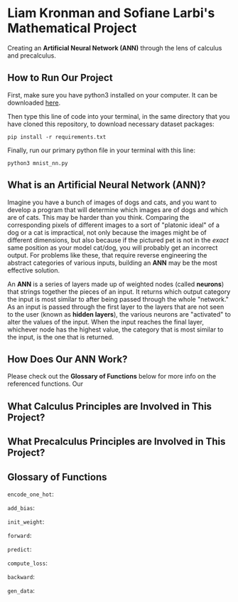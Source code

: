 # Liam Kronman and Sofiane Larbi's Mathematical Project
Creating an **Artificial Neural Network (ANN)** through the lens of calculus and precalculus.

## How to Run Our Project
First, make sure you have python3 installed on your computer. It can be downloaded [here](https://www.python.org).  

Then type this line of code into your terminal, in the same directory that you have cloned this repository, to download necessary dataset packages:  

`pip install -r requirements.txt`  

Finally, run our primary python file in your terminal with this line:

`python3 mnist_nn.py`  


## What is an Artificial Neural Network (ANN)?
Imagine you have a bunch of images of dogs and cats, and you want to develop a program that will determine which images are of dogs and which are of cats. This may be harder than you think. Comparing the corresponding pixels of different images to a sort of "platonic ideal" of a dog or a cat is impractical, not only because the images might be of different dimensions, but also because if the pictured pet is not in the *exact* same position as your model cat/dog, you will probably get an incorrect output. For problems like these, that require reverse engineering the abstract categories of various inputs, building an **ANN** may be the most effective solution.  
  
An **ANN** is a series of layers made up of weighted nodes (called **neurons**) that strings together the pieces of an input. It returns which output category the input is most similar to after being passed through the whole "network." As an input is passed through the first layer to the layers that are not seen to the user (known as **hidden layers**), the various neurons are "activated" to alter the values of the input. When the input reaches the final layer, whichever node has the highest value, the category that is most similar to the input, is the one that is returned.

## How Does Our ANN Work?
Please check out the **Glossary of Functions** below for more info on the referenced functions.
Our

## What Calculus Principles are Involved in This Project?

## What Precalculus Principles are Involved in This Project?

## Glossary of Functions
`encode_one_hot`:  

`add_bias`:  

`init_weight`:

`forward`:  

`predict`:  

`compute_loss`:  

`backward`:  

`gen_data`:  
